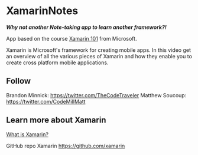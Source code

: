 # XamarinNotes

_**Why not another Note-taking app to learn another framework?!**_

App based on the course [Xamarin 101](https://www.youtube.com/watch?v=JH8ekYJrFHs&list=PLdo4fOcmZ0oU10SXt2W58pu2L0v2dOW-1)  from Microsoft.

Xamarin is Microsoft's framework for creating mobile apps. In this video get an overview of all the various pieces of Xamarin and how they enable you to create cross platform mobile applications.

## Follow

Brandon Minnick: https://twitter.com/TheCodeTraveler
Matthew Soucoup: https://twitter.com/CodeMillMatt

## Learn more about Xamarin

[What is Xamarin?](https://dotnet.microsoft.com/learn/xamarin/what-is-xamarin)

GitHub repo Xamarin
https://github.com/xamarin
